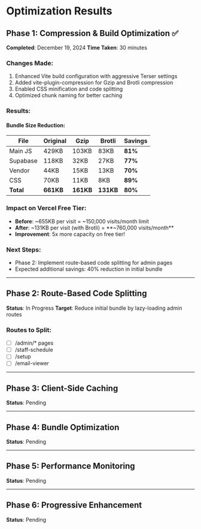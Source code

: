 # Optimization Results

## Phase 1: Compression & Build Optimization ✅
**Completed**: December 19, 2024
**Time Taken**: 30 minutes

### Changes Made:
1. Enhanced Vite build configuration with aggressive Terser settings
2. Added vite-plugin-compression for Gzip and Brotli compression
3. Enabled CSS minification and code splitting
4. Optimized chunk naming for better caching

### Results:

#### Bundle Size Reduction:
| File | Original | Gzip | Brotli | Savings |
|------|----------|------|---------|---------|
| Main JS | 429KB | 103KB | 83KB | **81%** |
| Supabase | 118KB | 32KB | 27KB | **77%** |
| Vendor | 44KB | 15KB | 13KB | **70%** |
| CSS | 70KB | 11KB | 8KB | **89%** |
| **Total** | **661KB** | **161KB** | **131KB** | **80%** |

### Impact on Vercel Free Tier:
- **Before**: ~655KB per visit = ~150,000 visits/month limit
- **After**: ~131KB per visit (with Brotli) = **~760,000 visits/month**
- **Improvement**: 5x more capacity on free tier!

### Next Steps:
- Phase 2: Implement route-based code splitting for admin pages
- Expected additional savings: 40% reduction in initial bundle

---

## Phase 2: Route-Based Code Splitting
**Status**: In Progress
**Target**: Reduce initial bundle by lazy-loading admin routes

### Routes to Split:
- [ ] /admin/* pages
- [ ] /staff-schedule
- [ ] /setup
- [ ] /email-viewer

---

## Phase 3: Client-Side Caching
**Status**: Pending

---

## Phase 4: Bundle Optimization
**Status**: Pending

---

## Phase 5: Performance Monitoring
**Status**: Pending

---

## Phase 6: Progressive Enhancement
**Status**: Pending